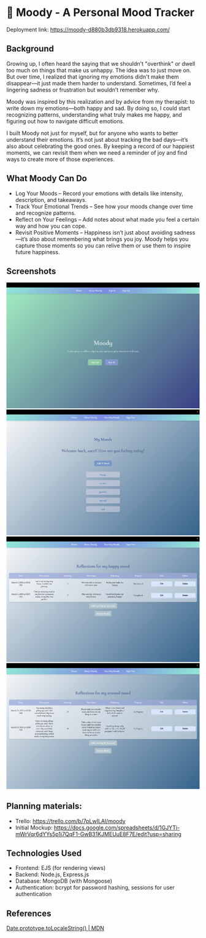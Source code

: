 # 🌙 Moody - A Personal Mood Tracker
Deployment link: https://moody-d880b3db9318.herokuapp.com/

## Background
Growing up, I often heard the saying that we shouldn't "overthink" or dwell too much on things that make us unhappy. The idea was to just move on. But over time, I realized that ignoring my emotions didn't make them disappear—it just made them harder to understand. Sometimes, I’d feel a lingering sadness or frustration but wouldn’t remember why.

Moody was inspired by this realization and by advice from my therapist: to write down my emotions—both happy and sad. By doing so, I could start recognizing patterns, understanding what truly makes me happy, and figuring out how to navigate difficult emotions.

I built Moody not just for myself, but for anyone who wants to better understand their emotions. It’s not just about tracking the bad days—it’s also about celebrating the good ones. By keeping a record of our happiest moments, we can revisit them when we need a reminder of joy and find ways to create more of those experiences.

## What Moody Can Do
- Log Your Moods – Record your emotions with details like intensity, description, and takeaways.
- Track Your Emotional Trends – See how your moods change over time and recognize patterns.
- Reflect on Your Feelings – Add notes about what made you feel a certain way and how you can cope.
- Revisit Positive Moments – Happiness isn’t just about avoiding sadness—it’s also about remembering what brings you joy. Moody helps you capture those moments so you can relive them or use them to inspire future happiness.

## Screenshots
![screenshot of landing page](/assets/images/home.png)
![screenshot of moods index page](/assets/images/moods.png)
![screenshot of example mood (happy) page with associated logs](/assets/images/happy.png)
![screenshot of example mood (stressed) page with associated logs](/assets/images/stressed.png)


## Planning materials: 
- Trello: https://trello.com/b/7pLwILAl/moody
- Initial Mockup: https://docs.google.com/spreadsheets/d/1GJYTi-mWrVqr6dYYs5p1j7QqF1-GwB31KJMEUuE8F7E/edit?usp=sharing


## Technologies Used
- Frontend: EJS (for rendering views)
- Backend: Node.js, Express.js
- Database: MongoDB (with Mongoose)
- Authentication: bcrypt for password hashing, sessions for user authentication

## References
[Date.prototype.toLocaleString() | MDN](https://developer.mozilla.org/en-US/docs/Web/JavaScript/Reference/Global_Objects/Date/toLocaleString)
